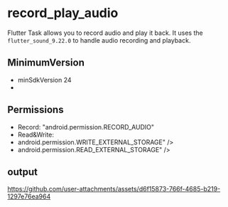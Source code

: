# record_play_audio

Flutter Task allows you to record audio and play it back. It uses the `flutter_sound_9.22.0` to handle audio recording and playback.

## MinimumVersion 
- minSdkVersion 24
- 
## Permissions

- Record: "android.permission.RECORD_AUDIO"
- Read&Write:
- android.permission.WRITE_EXTERNAL_STORAGE" />
- android.permission.READ_EXTERNAL_STORAGE" />


## output  
https://github.com/user-attachments/assets/d6f15873-766f-4685-b219-1297e76ea964

